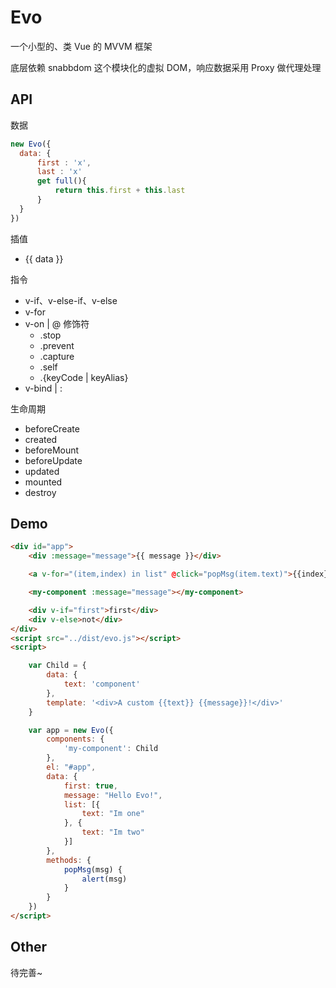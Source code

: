 # Evo

一个小型的、类 Vue 的 MVVM 框架

底层依赖 snabbdom 这个模块化的虚拟 DOM，响应数据采用 Proxy 做代理处理

## API

数据

```js
new Evo({
  data: {
      first : 'x',
      last : 'x'
      get full(){
          return this.first + this.last
      }
  }
})
```

插值

- {{ data }}

指令

- v-if、v-else-if、v-else
- v-for
- v-on | @
    修饰符
    - .stop
    - .prevent 
    - .capture 
    - .self 
    - .{keyCode | keyAlias} 
- v-bind | :

生命周期

- beforeCreate
- created
- beforeMount
- beforeUpdate
- updated
- mounted
- destroy

## Demo

```html
<div id="app">
    <div :message="message">{{ message }}</div>

    <a v-for="(item,index) in list" @click="popMsg(item.text)">{{index}}、{{item.text}}</a>

    <my-component :message="message"></my-component>

    <div v-if="first">first</div>
    <div v-else>not</div>
</div>
<script src="../dist/evo.js"></script>
<script>

    var Child = {
        data: {
            text: 'component'
        },
        template: '<div>A custom {{text}} {{message}}!</div>'
    }

    var app = new Evo({
        components: {
            'my-component': Child
        },
        el: "#app",
        data: {
            first: true,
            message: "Hello Evo!",
            list: [{
                text: "Im one"
            }, {
                text: "Im two"
            }]
        },
        methods: {
            popMsg(msg) {
                alert(msg)
            }
        }
    })
</script>
```

## Other

待完善~
